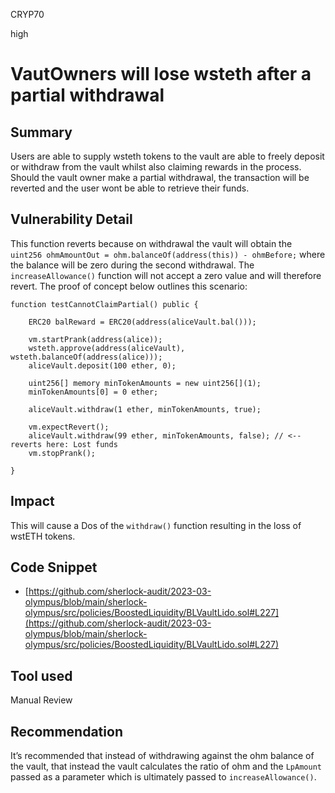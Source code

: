 CRYP70

high

# VautOwners will lose wsteth after a partial withdrawal

## Summary

Users are able to supply wsteth tokens to the vault are able to freely deposit or withdraw from the vault whilst also claiming rewards in the process. Should the vault owner make a partial withdrawal, the transaction will be reverted and the user wont be able to retrieve their funds. 

## Vulnerability Detail

This function reverts because on withdrawal the vault will obtain the `uint256 ohmAmountOut = ohm.balanceOf(address(this)) - ohmBefore;` where the balance will be zero during the second withdrawal. The `increaseAllowance()` function will not accept a zero value and will therefore revert. The proof of concept below outlines this scenario:

```solidity
function testCannotClaimPartial() public {

    ERC20 balReward = ERC20(address(aliceVault.bal()));

    vm.startPrank(address(alice));
    wsteth.approve(address(aliceVault), wsteth.balanceOf(address(alice)));
    aliceVault.deposit(100 ether, 0);

    uint256[] memory minTokenAmounts = new uint256[](1);
    minTokenAmounts[0] = 0 ether;

    aliceVault.withdraw(1 ether, minTokenAmounts, true);

    vm.expectRevert();
    aliceVault.withdraw(99 ether, minTokenAmounts, false); // <-- reverts here: Lost funds
    vm.stopPrank();

}
```

## Impact

This will cause a Dos of the `withdraw()` function resulting in the loss of wstETH tokens. 

## Code Snippet

- [https://github.com/sherlock-audit/2023-03-olympus/blob/main/sherlock-olympus/src/policies/BoostedLiquidity/BLVaultLido.sol#L227](https://github.com/sherlock-audit/2023-03-olympus/blob/main/sherlock-olympus/src/policies/BoostedLiquidity/BLVaultLido.sol#L227)

## Tool used

Manual Review

## Recommendation

It’s recommended that instead of withdrawing against the ohm balance of the vault, that instead the vault calculates the ratio of ohm and the `LpAmount` passed as a parameter which is ultimately passed to `increaseAllowance()`.